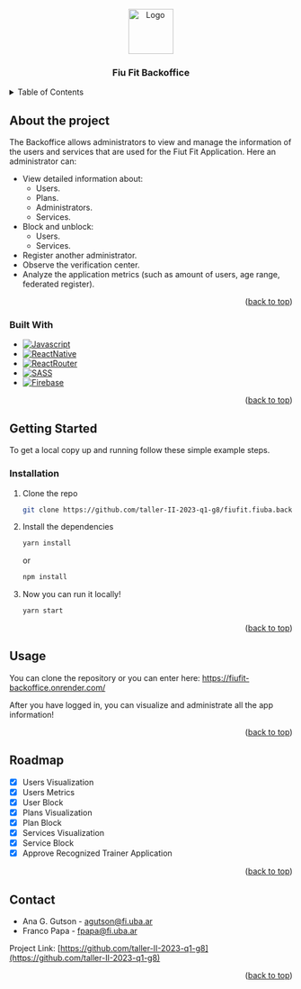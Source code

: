<!-- PROJECT LOGO -->
<br />
<div align="center">
  <a href="https://github.com/taller-II-2023-q1-g8/fiufit.fiuba.app.mobile">
    <img src="https://firebasestorage.googleapis.com/v0/b/fiufit-73a11.appspot.com/o/app.png?alt=media&token=77feb7b5-9fcc-4cd0-aa4a-54236b810170" alt="Logo" width="80" height="80">
  </a>

<h3 align="center">Fiu Fit Backoffice</h3>
</div>


<!-- TABLE OF CONTENTS -->
<details>
  <summary>Table of Contents</summary>
  <ol>
    <li>
      <a href="#about-the-project">About The Project</a>
      <ul>
        <li><a href="#built-with">Built With</a></li>
      </ul>
    </li>
    <li>
      <a href="#getting-started">Getting Started</a>
      <ul>
        <li><a href="#installation">Installation</a></li>
      </ul>
    </li>
    <li><a href="#usage">Usage</a></li>
    <li><a href="#roadmap">Roadmap</a></li>
    <li><a href="#contact">Contact</a></li>
  </ol>
</details>


## About the project

The Backoffice allows administrators to view and manage the information of the users and services that are used for the Fiut Fit Application.
Here an administrator can:
- View detailed information about:
  - Users.
  - Plans.
  - Administrators.
  - Services.
- Block and unblock:
  - Users.
  - Services.
- Register another administrator.
- Observe the verification center.
- Analyze the application metrics (such as amount of users, age range, federated register).

<p align="right">(<a href="#readme-top">back to top</a>)</p>

### Built With
* [![Javascript][Javascript]][Javascript.com]
* [![ReactNative][ReactNative]][https://reactnative.dev/]
* [![ReactRouter][ReactRouter]][reactrouter.com]
* [![SASS][SASS]][sass-lang.com]
* [![Firebase][Firebase]][Firebase.com]

<p align="right">(<a href="#readme-top">back to top</a>)</p>

<!-- GETTING STARTED -->
## Getting Started

To get a local copy up and running follow these simple example steps.


### Installation

1. Clone the repo
   ```sh
   git clone https://github.com/taller-II-2023-q1-g8/fiufit.fiuba.backoffice.git
   ```
2. Install the dependencies
   ```sh
   yarn install
   ```
   or
   ```sh
   npm install
   ```
3. Now you can run it locally!
   ```sh
   yarn start
   ```

<p align="right">(<a href="#readme-top">back to top</a>)</p>

## Usage
You can clone the repository or you can enter here: https://fiufit-backoffice.onrender.com/

After you have logged in, you can visualize and administrate all the app information! 

<p align="right">(<a href="#readme-top">back to top</a>)</p>

<!-- ROADMAP -->
## Roadmap

- [x] Users Visualization
- [x] Users Metrics
- [x] User Block
- [x] Plans Visualization
- [x] Plan Block
- [x] Services Visualization
- [x] Service Block
- [x] Approve Recognized Trainer Application

<p align="right">(<a href="#readme-top">back to top</a>)</p>

<!-- CONTACT -->
## Contact

* Ana G. Gutson - agutson@fi.uba.ar
* Franco Papa - fpapa@fi.uba.ar

Project Link: [https://github.com/taller-II-2023-q1-g8](https://github.com/taller-II-2023-q1-g8)

<p align="right">(<a href="#readme-top">back to top</a>)</p>

<!-- MARKDOWN LINKS & IMAGES -->
<!-- https://www.markdownguide.org/basic-syntax/#reference-style-links -->
[Firebase]: https://img.shields.io/badge/firebase-%23039BE5.svg?style=for-the-badge&logo=firebase
[Firebase.com]: https://firebase.google.com/
[ReactNative]: https://img.shields.io/badge/react_native-%2320232a.svg?style=for-the-badge&logo=react&logoColor=%2361DAFB
[https://reactnative.dev/]: https://reactnative.dev/
[SASS]: https://img.shields.io/badge/SASS-hotpink.svg?style=for-the-badge&logo=SASS&logoColor=white
[sass-lang.com]: https://sass-lang.com/
[ReactRouter]: https://img.shields.io/badge/React_Router-CA4245?style=for-the-badge&logo=react-router&logoColor=white
[reactrouter.com]: https://reactrouter.com
[Javascript]: https://img.shields.io/badge/javascript-%23323330.svg?style=for-the-badge&logo=javascript&logoColor=%23F7DF1E
[Javascript.com]: https://developer.mozilla.org/es/docs/Web/JavaScript

